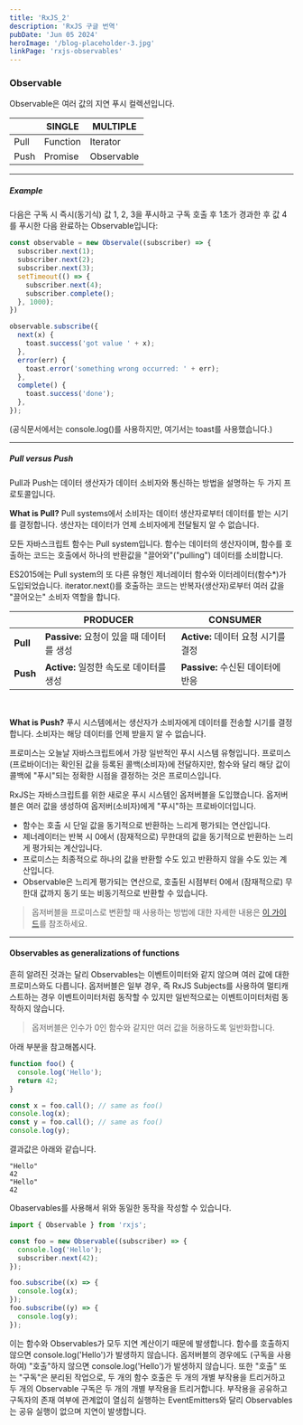 ```yaml
---
title: 'RxJS_2'
description: 'RxJS 구글 번역'
pubDate: 'Jun 05 2024'
heroImage: '/blog-placeholder-3.jpg'
linkPage: 'rxjs-observables'
---
```


### Observable
Observable은 여러 값의 지연 푸시 컬렉션입니다.

|       | SINGLE   | MULTIPLE  |
|-------|----------|-----------|
| Pull | Function | Iterator |
| Push | Promise  | Observable |

---

##### Example
다음은 구독 시 즉시(동기식) 값 1, 2, 3을 푸시하고 구독 호출 후 1초가 경과한 후 값 4를 푸시한 다음 완료하는 Observable입니다:

```javascript
const observable = new Observale((subscriber) => {
  subscriber.next(1);
  subscriber.next(2);
  subscriber.next(3);
  setTimeout(() => {
    subscriber.next(4);
    subscriber.complete();
  }, 1000);
})

observable.subscribe({
  next(x) {
    toast.success('got value ' + x);
  },
  error(err) {
    toast.error('something wrong occurred: ' + err);
  },
  complete() {
    toast.success('done');
  },
});
```
(공식문서에서는 console.log()를 사용하지만, 여기서는 toast를 사용했습니다.)

---

##### Pull versus Push
Pull과 Push는 데이터 생산자가 데이터 소비자와 통신하는 방법을 설명하는 두 가지 프로토콜입니다.

**What is Pull?** Pull systems에서 소비자는 데이터 생산자로부터 데이터를 받는 시기를 결정합니다. 생산자는 데이터가 언제 소비자에게 전달될지 알 수 없습니다.

모든 자바스크립트 함수는 Pull system입니다. 함수는 데이터의 생산자이며, 함수를 호출하는 코드는 호출에서 하나의 반환값을 "끌어와"("pulling") 데이터를 소비합니다.

ES2015에는 Pull system의 또 다른 유형인 제너레이터 함수와 이터레이터(함수*)가 도입되었습니다. iterator.next()를 호출하는 코드는 반복자(생산자)로부터 여러 값을 "끌어오는" 소비자 역할을 합니다.

|       | PRODUCER   | CONSUMER  |
|-------|----------|-----------|
| **Pull** | **Passive:** 요청이 있을 때 데이터를 생성  | **Active:** 데이터 요청 시기를 결정 |
| **Push** | **Active:** 일정한 속도로 데이터를 생성 | **Passive:** 수신된 데이터에 반응  |

<br />

**What is Push?** 푸시 시스템에서는 생산자가 소비자에게 데이터를 전송할 시기를 결정합니다. 소비자는 해당 데이터를 언제 받을지 알 수 없습니다.  

프로미스는 오늘날 자바스크립트에서 가장 일반적인 푸시 시스템 유형입니다. 프로미스(프로바이더)는 확인된 값을 등록된 콜백(소비자)에 전달하지만, 함수와 달리 해당 값이 콜백에 "푸시"되는 정확한 시점을 결정하는 것은 프로미스입니다.

RxJS는 자바스크립트를 위한 새로운 푸시 시스템인 옵저버블을 도입했습니다. 옵저버블은 여러 값을 생성하여 옵저버(소비자)에게 "푸시"하는 프로바이더입니다.

- 함수는 호출 시 단일 값을 동기적으로 반환하는 느리게 평가되는 연산입니다.
- 제너레이터는 반복 시 0에서 (잠재적으로) 무한대의 값을 동기적으로 반환하는 느리게 평가되는 계산입니다.
- 프로미스는 최종적으로 하나의 값을 반환할 수도 있고 반환하지 않을 수도 있는 계산입니다.
- Observable은 느리게 평가되는 연산으로, 호출된 시점부터 0에서 (잠재적으로) 무한대 값까지 동기 또는 비동기적으로 반환할 수 있습니다.

>
> 옵저버블을 프로미스로 변환할 때 사용하는 방법에 대한 자세한 내용은 [이 가이드](https://rxjs.dev/deprecations/to-promise)를 참조하세요.
>

---

#### Observables as generalizations of functions
흔히 알려진 것과는 달리 Observables는 이벤트이미터와 같지 않으며 여러 값에 대한 프로미스와도 다릅니다. 옵저버블은 일부 경우, 즉 RxJS Subjects를 사용하여 멀티캐스트하는 경우 이벤트이미터처럼 동작할 수 있지만 일반적으로는 이벤트이미터처럼 동작하지 않습니다.

>
> 옵저버블은 인수가 0인 함수와 같지만 여러 값을 허용하도록 일반화합니다.
>

아래 부분을 참고해봅시다.
```javascript
function foo() {
  console.log('Hello');
  return 42;
}

const x = foo.call(); // same as foo()
console.log(x);
const y = foo.call(); // same as foo()
console.log(y);
```

결과값은 아래와 같습니다.
```
"Hello"
42
"Hello"
42
```

Obaservables를 사용해서 위와 동일한 동작을 작성할 수 있습니다.
```javascript
import { Observable } from 'rxjs';

const foo = new Observable((subscriber) => {
  console.log('Hello');
  subscriber.next(42);
});

foo.subscribe((x) => {
  console.log(x);
});
foo.subscribe((y) => {
  console.log(y);
});
```
이는 함수와 Observables가 모두 지연 계산이기 때문에 발생합니다. 함수를 호출하지 않으면 console.log('Hello')가 발생하지 않습니다. 옵저버블의 경우에도 (구독을 사용하여) "호출"하지 않으면 console.log('Hello')가 발생하지 않습니다. 또한 "호출" 또는 "구독"은 분리된 작업으로, 두 개의 함수 호출은 두 개의 개별 부작용을 트리거하고 두 개의 Observable 구독은 두 개의 개별 부작용을 트리거합니다. 부작용을 공유하고 구독자의 존재 여부에 관계없이 열심히 실행하는 EventEmitters와 달리 Observables는 공유 실행이 없으며 지연이 발생합니다.